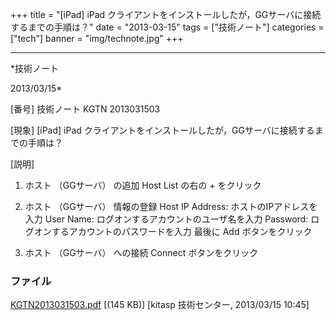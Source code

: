 ﻿+++
title = "[iPad] iPad クライアントをインストールしたが，GGサーバに接続するまでの手順は？"
date = "2013-03-15"
tags = ["技術ノート"]
categories = ["tech"]
banner = "img/technote.jpg"
+++

-----------------------------------------------------------------------------------------------------------------------------

*技術ノート

2013/03/15*


[番号]
技術ノート KGTN 2013031503

[現象]
[iPad] iPad
クライアントをインストールしたが，GGサーバに接続するまでの手順は？

[説明]
1. ホスト （GGサーバ） の追加
Host List の右の + をクリック

2. ホスト （GGサーバ） 情報の登録
Host IP Address: ホストのIPアドレスを入力
User Name: ログオンするアカウントのユーザ名を入力
Password: ログオンするアカウントのパスワードを入力
最後に Add ボタンをクリック

3. ホスト （GGサーバ） への接続
Connect ボタンをクリック


### ファイル

 
 


[KGTN2013031503.pdf](http://techreport.kitasp.net/attachments/download/1284/KGTN2013031503.pdf)
 [(145 KB)] [kitasp 技術センター, 2013/03/15
10:45]


 


 


